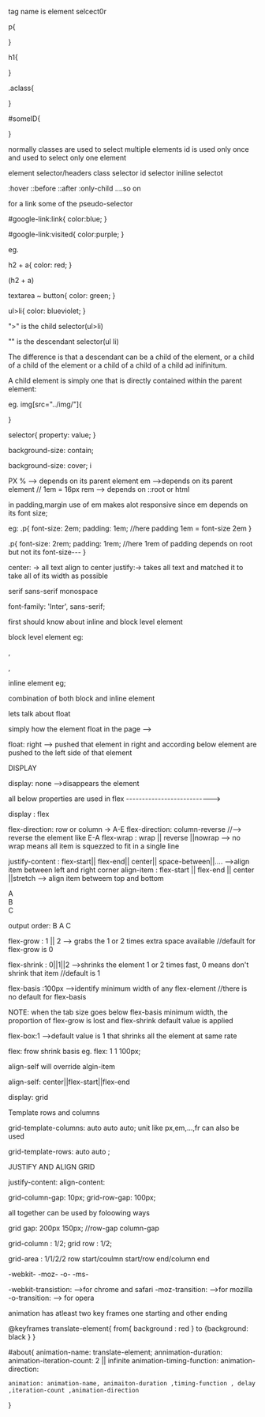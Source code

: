 <!--  -->
<!-- SELECTOR -->
<!-- element selsector -->
tag name is element selcect0r

p{

}

h1{

}


<!-- class selector -->

.aclass{

}

<!-- ID selector -->
#someID{

}

<!-- when we shold use id and class -->
normally classes are used to select multiple elements
id is used only once and used to select only one element

<!-- priority of selection -->
element selector/headers
class selector
id selector
iniline selectot
<!-- eg. inline selector overrides above selector -->
<!-- eg. id selector overrides class,element -->


<!-- pseudo-selectors -->
:hover
::before
::after
:only-child
....so on

for a link some of the pseudo-selector
<!-- show link in color blue as the page is not visited -->
#google-link:link{
    color:blue;
}

<!-- after page visited the color is changed to purple -->
#google-link:visited{
    color:purple;
}



<!--  -->
<!-- Advanced Selector -->
<!--  -->
eg.

h2 + a{
    color: red;
}

 <!-- change the anchor links color red that comes after every h2 --> (h2 + a)

<!-- /* every butto after text area but under same parent element */ -->
textarea ~ button{
    color: green;
}

<!-- /* every single li inside of ul change color to blueviolet*/ -->
ul>li{
    color: blueviolet;
}
<!-- -----------------------------IMPORTANCE -->

">" is the child selector(ul>li)

"" is the descendant selector(ul li)

The difference is that a descendant can be a child of the element, or a child of a child of the element or a child of a child of a child ad inifinitum.

A child element is simply one that is directly contained within the parent element:

<foo> <!-- parent -->
  <bar> <!-- child of foo, descendant of foo -->
    <baz> <!-- descendant of foo -->
    </baz>
  </bar>
</foo>


<!-- other seector -->
eg. img[src="../img/"]{

}
<!--selectingElement[attribute = value]  -->



<!-- CSS general rules -->
selector{
    property: value;
}

<!--background  -->
background-size: contain; 
<!-- it stretch the image with constant proportion -->

background-size: cover; i
<!-- it fills the div with image nut doesnot care about proportion, it will simply remove the part that goes out of div while stretching -->


<!-- different types of units -->

PX
% --> depends on its parent element
em -->depends on its parent element  // 1em = 16px
rem --> depends on ::root or html 

<!-- NOTE: -->
in padding,margin use of em makes alot responsive since em depends on its font size;

eg:
.p{
    font-size: 2em;
    padding: 1em; //here padding 1em = font-size 2em
}

.p{
    font-size: 2rem;
    padding: 1rem; //here 1rem of padding depends on root but not its font-size---
}

<!-- text align property -->
center: -> all text align to center
justify:-> takes all text and matched it to take all of its width as possible


<!-- mostly used fonts -->
serif
sans-serif
monospace


<!-- NOTE : !important -->

  <!-- external fonts link are place above the stylesheet so that before compiling stylesheet the fonts are ready to go -->


<link href="https://fonts.googleapis.com/css2?family=Inter:wght@300&family=Montserrat:wght@300&family=Poppins:wght@500&display=swap" rel="stylesheet">
    <!-- external fonts link are place above the stylesheet so that before compiling stylesheet the fonts are ready to go -->
    <link rel="stylesheet" href="../css/style.css">

<!-- -------------------------------------------- -->

 font-family: 'Inter', sans-serif;

 <!-- here at firs 'Inter; font is loaded that is taken from internet but if in case of failure of loading Inter font family then sans-serif is applied (NOTE: sans-serif is alredy in almost every machine) -->


<!-- float -->
first should know about inline and block level element

block level element
eg: <p>,<div>,

inline element
eg; <span>

<!-- important: inline block -->
combination of both block and inline element

lets talk about float

<!-- float--> simply how the element float in the page -->
float: right --> pushed that element in right and according below element are pushed to the left side of that element
<!--  -->
<!--  -->
DISPLAY
<!--  -->
<!--  -->
display: none -->disappears the element


<!--  -->
<!-- FLEXBOX --> all below properties are used in flex --------------------------->
<!--  -->

display : flex 

flex-direction: row or column  -> A-E
flex-direction: column-reverse //--> reverse the element like E-A
flex-wrap : wrap || reverse ||nowrap --> no wrap means all item is squezzed to fit in a single line
<!-- row is default value -->

justify-content : flex-start|| flex-end|| center|| space-between||.... -->align item between left and right corner
align-item : flex-start || flex-end || center ||stretch  --> align item betweem top and bottom

<!-- inline order element in a flexbox-container -->
<!-- ----------------------- -->
<div class="container">
        <div class="container-item" style="order:2;">A</div>
        <div class="container-item" style="order:1;">B</div>
        <div class="container-item" style="order:3;">C</div>
</div>

output order: B A C

<!-- other flex properties -->
flex-grow : 1 || 2 --> grabs the 1 or 2 times extra space available  //default for flex-grow is 0

flex-shrink : 0||1||2 -->shrinks the element 1 or 2 times fast, 0 means don't shrink that item //default is 1

flex-basis :100px -->identify minimum width of any flex-element //there is no default for flex-basis

NOTE: when the tab size goes below flex-basis minimum width, the proportion of flex-grow is lost and flex-shrink default value is applied

flex-box:1 -->default value is 1 that shrinks all the element at same rate

<!-- All three properties can be used in a single line -->

flex: frow shrink basis
eg. flex: 1 1 100px;

<!--  -->
<!-- ------ITEM ALIGNMETN------------ -->
<!--  -->
align-self will override algin-item

align-self: center||flex-start||flex-end

<!--  -->
<!-- till here flexbox-------------------------------- -->
<!--  -->

<!-- ----------------------------------- -->
<!-- GRID -->
<!-- ------------------------------------------------- -->

display: grid

Template rows and columns

grid-template-columns: auto auto auto;   unit like px,em,...,fr can also be used
<!-- elements are placed in 3columns -->

grid-template-rows: auto auto ;
<!-- elements are placed in 2 rows -->

<!--  -->
JUSTIFY AND ALIGN GRID
<!--  -->

justify-content:
align-content:

<!-- grid gap -->

grid-column-gap: 10px;
grid-row-gap: 100px;

all together can be used by foloowing ways

grid gap: 200px 150px;  //row-gap column-gap 

<!-- grid coulumn and grid row -->
grid-column : 1/2;
grid row : 1/2;

<!-- combine both column and row -->
grid-area : 1/1/2/2
row start/coulmn start/row end/column end

<!-- browser prefixes -->
-webkit-
-moz-
-o-
-ms-

<!-- particular for some browser -->
-webkit-transistion: -->for chrome and safari
-moz-transition: -->for mozilla
-o-transition: --> for opera

<!-- keyframe -->
animation has atleast two key frames one starting and other ending

<!-- @keyframes name {} -->
@keyframes translate-element{
    from{ background : red }
    to {background: black }
}

#about{
    animation-name: translate-element;
    annimation-duration:
    animation-iteration-count: 2 || infinite
    animation-timing-function:
    animation-direction:

<!-- combinily -->
    animation: animation-name, animaiton-duration ,timing-function , delay ,iteration-count ,animation-direction

}